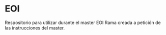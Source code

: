 # EOI
Respositorio para utilizar durante el master EOI
Rama creada a petición de las instrucciones del master.
